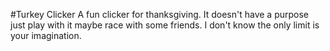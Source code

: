 #Turkey Clicker
A fun clicker for thanksgiving. It doesn't have a purpose just play with it maybe race with some friends. I don't know the only limit is your imagination.
